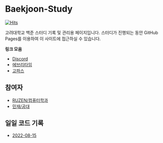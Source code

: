 # Baekjoon-Study

[![Hits](https://hits.seeyoufarm.com/api/count/incr/badge.svg?url=https%3A%2F%2Fnachiketa3299.github.io%2FBaekjoon-Study%2F&count_bg=%23000000&title_bg=%236452D9&icon=micro-dot-blog.svg&icon_color=%23FFF46E&title=%EB%B0%A9%EB%AC%B8&edge_flat=true)](https://hits.seeyoufarm.com)

고려대학교 백준 스터디 기록 및 관리용 페이지입니다.
스터디가 진행되는 동안 GitHub Pages를 이용하여 이 사이트에 접근하실 수 있습니다.

**링크 모음**

- [Discord](https://discord.gg/FzhGZhU6)
- [에브리타임](https://everytime.kr/370507/v/263175892)
- [고파스](https://www.koreapas.com/bbs/view.php?id=study&page=1&sn1=&divpage=6&sn=off&ss=on&sc=on&no=43705)

## 참여자

- [RUZEN/컴퓨터학과](https://www.acmicpc.net/user/nachiketa3299)
- [민재/공대]()

## 일일 코드 기록

- [2022-08-15](./Daily/2022-08-15/2022-08-15.md)
